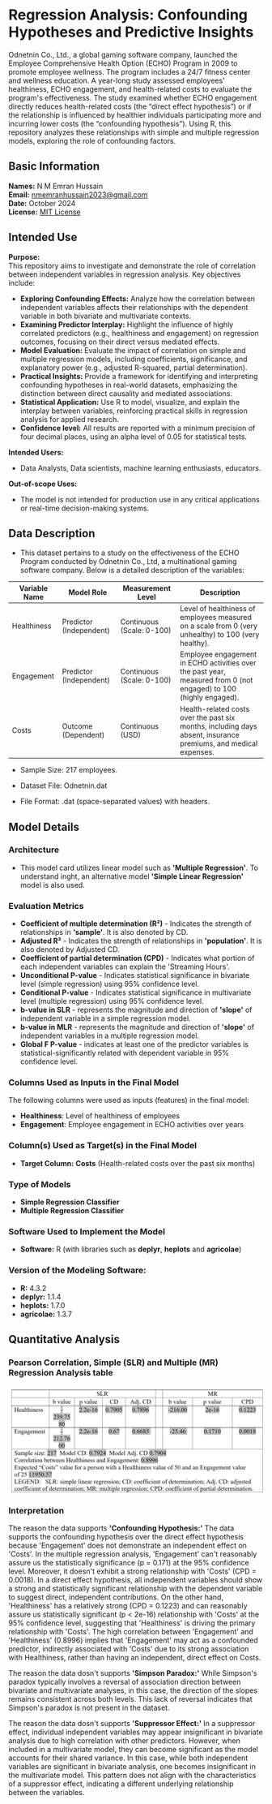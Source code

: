 # Regression Analysis: Confounding Hypotheses and Predictive Insights
Odnetnin Co., Ltd., a global gaming software company, launched the Employee Comprehensive Health Option (ECHO) Program in 2009 to promote employee wellness. The program includes a 24/7 fitness center and wellness education. A year-long study assessed employees' healthiness, ECHO engagement, and health-related costs to evaluate the program's effectiveness. The study examined whether ECHO engagement directly reduces health-related costs (the “direct effect hypothesis”) or if the relationship is influenced by healthier individuals participating more and incurring lower costs (the “confounding hypothesis”). Using R, this repository analyzes these relationships with simple and multiple regression models, exploring the role of confounding factors.

## Basic Information
**Names:** N M Emran Hussain  
**Email:** nmemranhussain2023@gmail.com  
**Date:** October 2024  
**License:** [MIT License](LICENSE)

## Intended Use
**Purpose:**  
This repository aims to investigate and demonstrate the role of correlation between independent variables in regression analysis. Key objectives include:  
- **Exploring Confounding Effects:** Analyze how the correlation between independent variables affects their relationships with the dependent variable in both bivariate and multivariate contexts.  
- **Examining Predictor Interplay:** Highlight the influence of highly correlated predictors (e.g., healthiness and engagement) on regression outcomes, focusing on their direct versus mediated effects.  
- **Model Evaluation:** Evaluate the impact of correlation on simple and multiple regression models, including coefficients, significance, and explanatory power (e.g., adjusted R-squared, partial determination).  
- **Practical Insights:** Provide a framework for identifying and interpreting confounding hypotheses in real-world datasets, emphasizing the distinction between direct causality and mediated associations.  
- **Statistical Application:** Use R to model, visualize, and explain the interplay between variables, reinforcing practical skills in regression analysis for applied research.  
- **Confidence level:** All results are reported with a minimum precision of four decimal places, using an alpha level of 0.05 for statistical tests.  

**Intended Users:**
- Data Analysts, Data scientists, machine learning enthusiasts, educators.

**Out-of-scope Uses:**
- The model is not intended for production use in any critical applications or real-time decision-making systems.

## Data Description
- This dataset pertains to a study on the effectiveness of the ECHO Program conducted by Odnetnin Co., Ltd, a multinational gaming software company. Below is a detailed description of the variables:

| **Variable Name**  | **Model Role**          | **Measurement Level**    | **Description**                                                                                                   |
|--------------------|-------------------------|--------------------------|-------------------------------------------------------------------------------------------------------------------|
| Healthiness        | Predictor (Independent) | Continuous (Scale: 0-100)| Level of healthiness of employees measured on a scale from 0 (very unhealthy) to 100 (very healthy).              |
| Engagement         | Predictor (Independent) | Continuous (Scale: 0-100)| Employee engagement in ECHO activities over the past year, measured from 0 (not engaged) to 100 (highly engaged). |
| Costs              | Outcome (Dependent)     | Continuous (USD)         | Health-related costs over the past six months, including days absent, insurance premiums, and medical expenses.   |

- Sample Size: 217 employees.

- Dataset File: Odnetnin.dat

- File Format: .dat (space-separated values) with headers.

## Model Details
### Architecture  
- This model card utilizes linear model such as **'Multiple Regression'**. To understand inght, an alternative model **'Simple Linear Regression'** model is also used.   

### Evaluation Metrics  
- **Coefficient of multiple determination (R²)** - Indicates the strength of relationships in **'sample'**. It is also denoted by CD.
- **Adjusted R²** - Indicates the strength of relationships in **'population'**. It is also denoted by Adjusted CD.
- **Coefficient of partial determination (CPD)** - Indicates what portion of each independent variables can explain the 'Streaming Hours'.
- **Unconditional P-value** - Indicates statistical significance in bivariate level (simple regression) using 95% confidence level.
- **Conditional P-value** - Indicates statistical significance in multivariate level (multiple regression) using 95% confidence level.
- **b-value in SLR** - represents the magnitude and direction of **'slope'** of independent variable in a simple regression model.
- **b-value in MLR** - represents the magnitude and direction of **'slope'** of independent variables in a multiple regression model.
- **Global F P-value** - indicates at least one of the predictor variables is statistical-significantly related with dependent variable in 95% confidence level.
  
### Columns Used as Inputs in the Final Model
The following columns were used as inputs (features) in the final model:
- **Healthiness**: Level of healthiness of employees
- **Engagement**: Employee engagement in ECHO activities over years

### Column(s) Used as Target(s) in the Final Model
- **Target Column:** **Costs** (Health-related costs over the past six months)

### Type of Models
* **Simple Regression Classifier**
* **Multiple Regression Classifier**

### Software Used to Implement the Model
- **Software:** R (with libraries such as **deplyr**, **heplots** and **agricolae**)

### Version of the Modeling Software: 
- **R:** 4.3.2
- **deplyr:** 1.1.4
- **heplots:** 1.7.0
- **agricolae:** 1.3.7

## Quantitative Analysis

### Pearson Correlation, Simple (SLR) and Multiple (MR) Regression Analysis table  

![Table of key findings](table_3.png)  

### Interpretation  

The reason the data supports **'Confounding Hypothesis:'** The data supports the confounding hypothesis over the direct effect hypothesis because 'Engagement' does not demonstrate an independent effect on 'Costs'. In the multiple regression analysis, 'Engagement' can't reasonably assure us the statistically significance (p = 0.171) at the 95% confidence level. Moreover, it doesn't exhibit a strong relationship with 'Costs' (CPD = 0.0018). In a direct effect hypothesis, all independent variables should show a strong and statistically significant relationship with the dependent variable to suggest direct, independent contributions. On the other hand, 'Healthiness' has a relatively strong (CPD = 0.1223) and can reasonably assure us statistically significant (p < 2e-16) relationship with 'Costs' at the 95% confidence level, suggesting that 'Healthiness' is driving the primary relationship with 'Costs'. The high correlation between 'Engagement' and 'Healthiness' (0.8996) implies that 'Engagement' may act as a confounded predictor, indirectly associated with 'Costs' due to its strong association with Healthiness, rather than having an independent, direct effect on Costs.

The reason the data dosn't supports **'Simpson Paradox:'** While Simpson's paradox typically involves a reversal of association direction between bivariate and multivariate analyses, in this case, the direction of the slopes remains consistent across both levels. This lack of reversal indicates that Simpson's paradox is not present in the dataset.

The reason the data dosn't supports **'Suppressor Effect:'** In a suppressor effect, individual independent variables may appear insignificant in bivariate analysis due to high correlation with other predictors. However, when included in a multivariate model, they can become significant as the model accounts for their shared variance. In this case, while both independent variables are significant in bivariate analysis, one becomes insignificant in the multivariate model. This pattern does not align with the characteristics of a suppressor effect, indicating a different underlying relationship between the variables.
